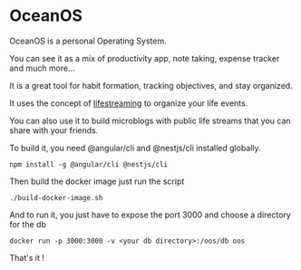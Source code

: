 # OceanOS

OceanOS is a personal Operating System.

You can see it as a mix of productivity app, note taking, expense tracker and much more...

It is a great tool for habit formation, tracking objectives, and stay organized.

It uses the concept of [lifestreaming](https://en.wikipedia.org/wiki/Lifestreaming) to organize your life events.

You can also use it to build microblogs with public life streams that you can share with your friends.

To build it, you need @angular/cli and @nestjs/cli installed globally.

    npm install -g @angular/cli @nestjs/cli

Then build the docker image just run the script

    ./build-docker-image.sh

And to run it, you just have to expose the port 3000 and choose a directory for the db

    docker run -p 3000:3000 -v <your db directory>:/oos/db oos

That's it !
